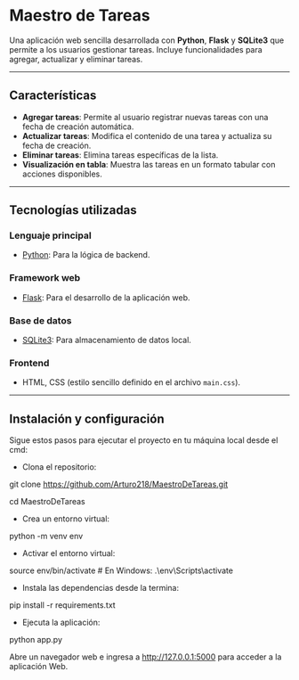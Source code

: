 # Maestro de Tareas

Una aplicación web sencilla desarrollada con **Python**, **Flask** y **SQLite3** que permite a los usuarios gestionar tareas. Incluye funcionalidades para agregar, actualizar y eliminar tareas.

---

## Características

- **Agregar tareas**: Permite al usuario registrar nuevas tareas con una fecha de creación automática.
- **Actualizar tareas**: Modifica el contenido de una tarea y actualiza su fecha de creación.
- **Eliminar tareas**: Elimina tareas específicas de la lista.
- **Visualización en tabla**: Muestra las tareas en un formato tabular con acciones disponibles.

---

## Tecnologías utilizadas

### **Lenguaje principal**
- [Python](https://www.python.org): Para la lógica de backend.

### **Framework web**
- [Flask](https://flask.palletsprojects.com): Para el desarrollo de la aplicación web.

### **Base de datos**
- [SQLite3](https://www.sqlite.org): Para almacenamiento de datos local.

### **Frontend**
- HTML, CSS (estilo sencillo definido en el archivo `main.css`).

---

## Instalación y configuración

Sigue estos pasos para ejecutar el proyecto en tu máquina local desde el cmd:

- Clona el repositorio:

git clone https://github.com/Arturo218/MaestroDeTareas.git

cd MaestroDeTareas

- Crea un entorno virtual:

python -m venv env

- Activar el entorno virtual:

source env/bin/activate  # En Windows: .\env\Scripts\activate

- Instala las dependencias desde la termina:

pip install -r requirements.txt

- Ejecuta la aplicación:

python app.py

Abre un navegador web e ingresa a http://127.0.0.1:5000 para acceder a la aplicación Web.